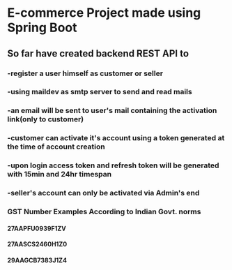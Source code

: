 # E-commerce Project made using Spring Boot

## So far have created backend REST API to

### -register a user himself as customer or seller

### -using maildev as smtp server to send and read mails

### -an email will be sent to user's mail containing the activation link(only to customer)

### -customer can activate it's account using a token generated at the time of account creation

### -upon login access token and refresh token will be generated with 15min and 24hr timespan

### -seller's account can only be activated via Admin's end





### GST Number Examples According to Indian Govt. norms

#### 27AAPFU0939F1ZV

#### 27AASCS2460H1Z0

#### 29AAGCB7383J1Z4
